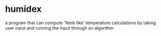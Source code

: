 # humidex 
a program that can compute 'feels like' temperature calculations by taking user input and running the input through an algorithm
